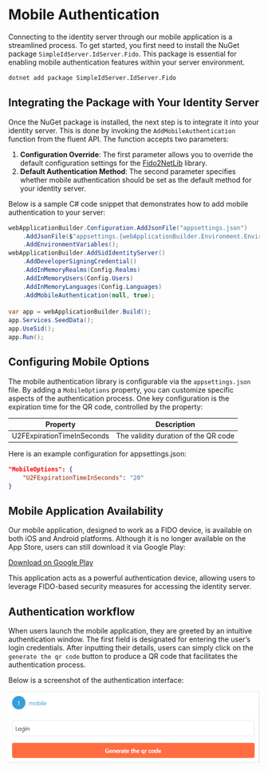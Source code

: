 # Mobile Authentication

Connecting to the identity server through our mobile application is a streamlined process. 
To get started, you first need to install the NuGet package `SimpleIdServer.IdServer.Fido`. 
This package is essential for enabling mobile authentication features within your server environment.

```bash  title="cmd.exe"
dotnet add package SimpleIdServer.IdServer.Fido
```

## Integrating the Package with Your Identity Server

Once the NuGet package is installed, the next step is to integrate it into your identity server. 
This is done by invoking the `AddMobileAuthentication` function from the fluent API. The function accepts two parameters:

1. **Configuration Override**: The first parameter allows you to override the default configuration settings for the [Fido2NetLib](https://github.com/passwordless-lib/fido2-net-lib) library.
2. **Default Authentication Method**: The second parameter specifies whether mobile authentication should be set as the default method for your identity server.

Below is a sample C# code snippet that demonstrates how to add mobile authentication to your server:

```csharp  title="Program.cs"
webApplicationBuilder.Configuration.AddJsonFile("appsettings.json")
    .AddJsonFile($"appsettings.{webApplicationBuilder.Environment.EnvironmentName}.json", optional: true)
    .AddEnvironmentVariables();
webApplicationBuilder.AddSidIdentityServer()
    .AddDeveloperSigningCredential()
    .AddInMemoryRealms(Config.Realms)
    .AddInMemoryUsers(Config.Users)
    .AddInMemoryLanguages(Config.Languages)
    .AddMobileAuthentication(null, true);

var app = webApplicationBuilder.Build();
app.Services.SeedData();
app.UseSid();
app.Run();
```

## Configuring Mobile Options

The mobile authentication library is configurable via the `appsettings.json` file. 
By adding a `MobileOptions` property, you can customize specific aspects of the authentication process. One key configuration is the expiration time for the QR code, controlled by the property:

| Property | Description |
| -------- | ----------- |
| U2FExpirationTimeInSeconds | The validity duration of the QR code |

Here is an example configuration for appsettings.json:

```json title="appsettings.json"
"MobileOptions": {
    "U2FExpirationTimeInSeconds": "20"
}
```

## Mobile Application Availability

Our mobile application, designed to work as a FIDO device, is available on both iOS and Android platforms. Although it is no longer available on the App Store, users can still download it via Google Play:

[Download on Google Play](https://play.google.com/store/apps/details?id=com.simpleidserver.mobile&pcampaignid=web_share)

This application acts as a powerful authentication device, allowing users to leverage FIDO-based security measures for accessing the identity server.

## Authentication workflow

When users launch the mobile application, they are greeted by an intuitive authentication window. The first field is designated for entering the user’s login credentials. After inputting their details, users can simply click on the `generate the qr code` button to produce a QR code that facilitates the authentication process.

Below is a screenshot of the authentication interface:

![Authenticate](./imgs/mobile.png)
